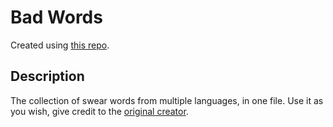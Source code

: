 # Bad Words
Created using [this repo](https://github.com/LDNOOBW/List-of-Dirty-Naughty-Obscene-and-Otherwise-Bad-Words).
## Description
The collection of swear words from multiple languages, in one file. Use it as you wish, give credit to the [original creator](https://github.com/jacobemerick).
